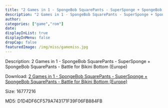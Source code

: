 ```yaml
---
title: "2 Games in 1 - SpongeBob SquarePants - SuperSponge + SpongeBob SquarePants - Battle for Bikini Bottom (Europe)"
description: "2 Games in 1 - SpongeBob SquarePants - SuperSponge + SpongeBob SquarePants - Battle for Bikini Bottom (Europe)"
author: 
categories: ["game","rom"]
date: 
displayInList: true
displayInMenu: false
dropCap: false
featuredImage: /img/miss/gamemiss.jpg
---
```


Description: 2 Games in 1 - SpongeBob SquarePants - SuperSponge + SpongeBob SquarePants - Battle for Bikini Bottom (Europe)

Download: <a style="text-decoration:underline;" href="https://mega.nz/#!rOBwhCqQ!OMJigJN72NrJajSG7Qk081l-aQvF9jDcQxf7opbP4r8" target = "_blank" rel = "nofollow" > 2 Games in 1 - SpongeBob SquarePants - SuperSponge + SpongeBob SquarePants - Battle for Bikini Bottom (Europe)</a>

Size: 16777216

MD5: D1D4DF6CF579A743171F39F06FB884FB

